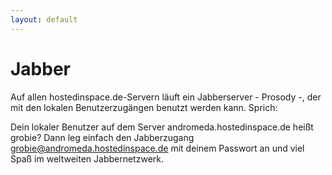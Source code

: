```yaml
---
layout: default
---
```

# Jabber

Auf allen hostedinspace.de-Servern läuft ein Jabberserver - Prosody -,
der mit den lokalen Benutzerzugängen benutzt werden kann. Sprich:

Dein lokaler Benutzer auf dem Server andromeda.hostedinspace.de heißt grobie?
Dann leg einfach den Jabberzugang grobie@andromeda.hostedinspace.de mit deinem
Passwort an und viel Spaß im weltweiten Jabbernetzwerk.
